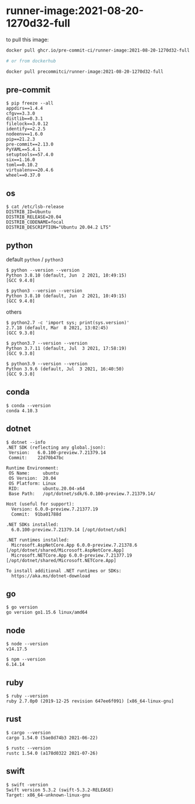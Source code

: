 runner-image:2021-08-20-1270d32-full
====================================

to pull this image:

```bash
docker pull ghcr.io/pre-commit-ci/runner-image:2021-08-20-1270d32-full

# or from dockerhub

docker pull precommitci/runner-image:2021-08-20-1270d32-full
```

## pre-commit

```console
$ pip freeze --all
appdirs==1.4.4
cfgv==3.3.0
distlib==0.3.1
filelock==3.0.12
identify==2.2.5
nodeenv==1.6.0
pip==21.2.3
pre-commit==2.13.0
PyYAML==5.4.1
setuptools==57.4.0
six==1.16.0
toml==0.10.2
virtualenv==20.4.6
wheel==0.37.0
```

## os

```console
$ cat /etc/lsb-release
DISTRIB_ID=Ubuntu
DISTRIB_RELEASE=20.04
DISTRIB_CODENAME=focal
DISTRIB_DESCRIPTION="Ubuntu 20.04.2 LTS"
```

## python

default `python` / `python3`

```console
$ python --version --version
Python 3.8.10 (default, Jun  2 2021, 10:49:15)
[GCC 9.4.0]

$ python3 --version --version
Python 3.8.10 (default, Jun  2 2021, 10:49:15)
[GCC 9.4.0]
```

others

```console
$ python2.7 -c 'import sys; print(sys.version)'
2.7.18 (default, Mar  8 2021, 13:02:45)
[GCC 9.3.0]

$ python3.7 --version --version
Python 3.7.11 (default, Jul  3 2021, 17:58:19)
[GCC 9.3.0]

$ python3.9 --version --version
Python 3.9.6 (default, Jul  3 2021, 16:40:50)
[GCC 9.3.0]
```

## conda

```console
$ conda --version
conda 4.10.3
```
## dotnet

```console
$ dotnet --info
.NET SDK (reflecting any global.json):
 Version:   6.0.100-preview.7.21379.14
 Commit:    22d70b47bc

Runtime Environment:
 OS Name:     ubuntu
 OS Version:  20.04
 OS Platform: Linux
 RID:         ubuntu.20.04-x64
 Base Path:   /opt/dotnet/sdk/6.0.100-preview.7.21379.14/

Host (useful for support):
  Version: 6.0.0-preview.7.21377.19
  Commit:  91ba01788d

.NET SDKs installed:
  6.0.100-preview.7.21379.14 [/opt/dotnet/sdk]

.NET runtimes installed:
  Microsoft.AspNetCore.App 6.0.0-preview.7.21378.6 [/opt/dotnet/shared/Microsoft.AspNetCore.App]
  Microsoft.NETCore.App 6.0.0-preview.7.21377.19 [/opt/dotnet/shared/Microsoft.NETCore.App]

To install additional .NET runtimes or SDKs:
  https://aka.ms/dotnet-download
```

## go

```console
$ go version
go version go1.15.6 linux/amd64
```

## node

```console
$ node --version
v14.17.5

$ npm --version
6.14.14
```

## ruby

```console
$ ruby --version
ruby 2.7.0p0 (2019-12-25 revision 647ee6f091) [x86_64-linux-gnu]
```

## rust

```console
$ cargo --version
cargo 1.54.0 (5ae8d74b3 2021-06-22)

$ rustc --version
rustc 1.54.0 (a178d0322 2021-07-26)
```

## swift

```console
$ swift -version
Swift version 5.3.2 (swift-5.3.2-RELEASE)
Target: x86_64-unknown-linux-gnu
```
